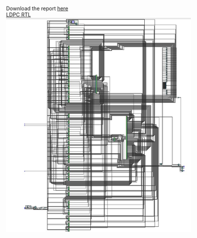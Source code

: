 Download the report [here](https://github.com/sudhamshu091/ldpc-encoder-decoder/raw/main/LDPC%20Decoding%20for%20FPGA%20Implementation%20Report.pdf)<br>
[LDPC RTL](ldpc%20rtl.jpg)<br>
![LDPC RTL](ldpc%20rtl.jpg)<br>
